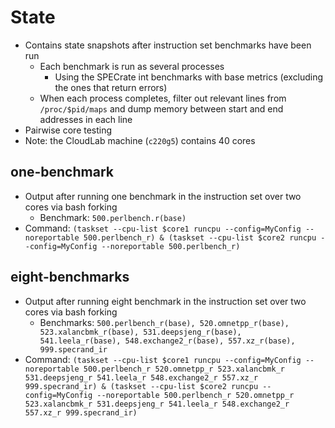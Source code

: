 # State 
- Contains state snapshots after instruction set benchmarks have been run
    - Each benchmark is run as several processes
        - Using the SPECrate int benchmarks with base metrics (excluding the ones that return errors)
    - When each process completes, filter out relevant lines from `/proc/$pid/maps` and dump memory between start and end addresses in each line
- Pairwise core testing
- Note: the CloudLab machine (`c220g5`) contains 40 cores

## one-benchmark
- Output after running one benchmark in the instruction set over two cores via bash forking
    - Benchmark: `500.perlbench.r(base)`
- Command: `(taskset --cpu-list $core1 runcpu --config=MyConfig --noreportable 500.perlbench_r) & (taskset --cpu-list $core2 runcpu --config=MyConfig --noreportable 500.perlbench_r)`

## eight-benchmarks
- Output after running eight benchmark in the instruction set over two cores via bash forking
    - Benchmarks: `500.perlbench_r(base), 520.omnetpp_r(base), 523.xalancbmk_r(base), 531.deepsjeng_r(base), 541.leela_r(base), 548.exchange2_r(base), 557.xz_r(base), 999.specrand_ir`
- Command: `(taskset --cpu-list $core1 runcpu --config=MyConfig --noreportable 500.perlbench_r 520.omnetpp_r 523.xalancbmk_r 531.deepsjeng_r 541.leela_r 548.exchange2_r 557.xz_r 999.specrand_ir) & (taskset --cpu-list $core2 runcpu --config=MyConfig --noreportable 500.perlbench_r 520.omnetpp_r 523.xalancbmk_r 531.deepsjeng_r 541.leela_r 548.exchange2_r 557.xz_r 999.specrand_ir)`

